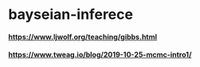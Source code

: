 # bayseian-inferece

#### https://www.ljwolf.org/teaching/gibbs.html
#### https://www.tweag.io/blog/2019-10-25-mcmc-intro1/

